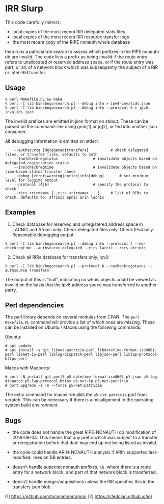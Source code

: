 IRR Slurp
=========

This code carefully mirrors:

  - local copies of the most recent RIR delegated stats files
  - local copies of the most recent RIR resource transfer logs
  - the most recent copy of the RIPE nonauth whois database

then runs a patricia trie search to assess which prefixes in the RIPE nonauth
db are invalid.  The code lists a prefix as being invalid if the route entry
refers to unallocated or reserved address space, or if the route entry was
part, or all, of a network block which was subsequently the subject of a RIR
or inter-RIR transfer.

Usage
-----

```
% perl Makefile.PL && make
% perl -I lib bin/bogonsearch.pl --debug info > ipv4-invalids.json
% perl -I lib bin/bogonsearch.pl --debug info --protocol 6 > ipv6-invalids.json
```

The invalid prefixes are emitted in json format on stdout.  These can be parsed on the
command-line using gron[1] or jq[2], or fed into another json consumer.

All debugging information is emitted on stderr.

```
    --authsource [delegated|transfers]			# check delegated files, or transfer files. defaults to both
    --[no]checkregstatus				# invalidate objects based on delegated registration status
    --[no]checkregtime					# invalidate objects based on time-based status transfer check
    --debug [error|warning|notice|info|debug]		# set minimum level for logging output
    --protocol [4|6]					# specify the protocol to check
    --rirs <rirname> [--rirs <rirname> ...]		# list of RIRs to check. defaults to: afrinic apnic arin lacnic
```

Examples
--------

1. Check database for reserved and unregistered address space in LACNIC and
Afrinic only. Check delegated files only.  Check IPv4 only.  Reasonable
debugging output.

```
% perl -I lib bin/bogonsearch.pl --debug info --protocol 4 --no-checkregtime --authsource delegated --rirs lacnic --rirs afrinic
```

2. Check all RIRs database for transfers only, ipv6:

```
% perl -I lib bin/bogonsearch.pl --protocol 6 --nocheckregstatus --authsource transfers
```

The output of this is "null", indicating no whois objects could be viewed as
invalid on the basis that the ipv6 address space was transferred to another
party.

Perl dependencies
-----------------

The perl library depends on several modules from CPAN. The `perl Makefile.PL`
command will provide a list of which ones are missing.  These can be
installed on Ubuntu / Macos using the following commands:

Ubuntu:

```
# apt update
# apt install -y git libnet-patricia-perl libdatetime-format-iso8601-perl libnet-ip-perl liblog-dispatch-perl libjson-perl liblwp-protocol-https-perl
```

Macos with Macports:

```
# port -N install git perl5 p5-datetime-format-iso8601 p5-json p5-log-dispatch p5-lwp-protocol-https p5-net-ip p5-net-patricia
# port upgrade -s -n --force p5-net-patricia
```

The extra command for macos rebuilds the `p5-net-patricia` port from
scratch.  This can be necessary if there is a misalignment in the operating
system build environment.


Bugs
----

  - the code does not handle the great RIPE-NONAUTH db modification of
    2018-09-04.  This means that any prefix which was subject to a transfer
    or reregistration before that date may end up not being listed as invalid.

  - the code could handle ARIN-NONAUTH analysis if ARIN supported last-modified:
    lines on DB entries.

  - doesn't handle supernet nonauth prefixes, i.e. where there is a route
    entry for a network block, and part of that network block is transferred.

  - doesn't handle merger/acquisitions unless the RIR specifies this in the
    transfers json blob.

[1] https://github.com/tomnomnom/gron
[2] https://stedolan.github.io/jq/
